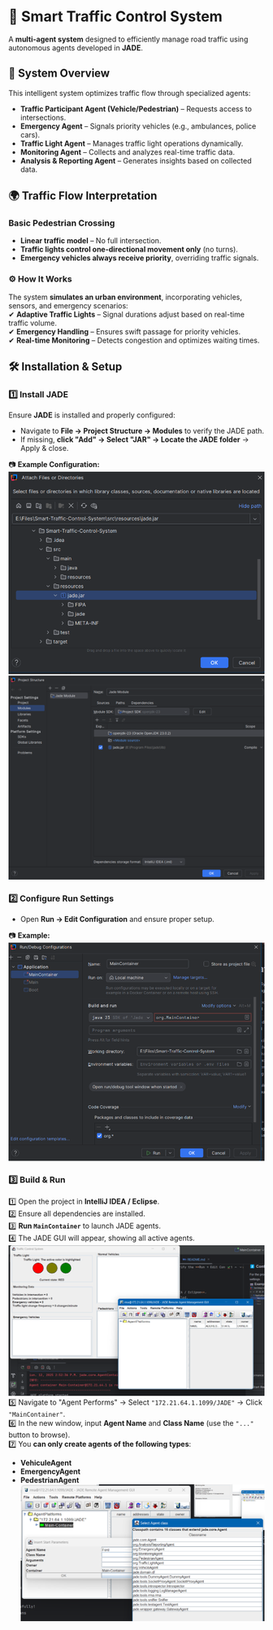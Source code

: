 # **🚦 Smart Traffic Control System**
A **multi-agent system** designed to efficiently manage road traffic using autonomous agents developed in **JADE**.

## **📌 System Overview**
This intelligent system optimizes traffic flow through specialized agents:
- **Traffic Participant Agent (Vehicle/Pedestrian)** – Requests access to intersections.
- **Emergency Agent** – Signals priority vehicles (e.g., ambulances, police cars).
- **Traffic Light Agent** – Manages traffic light operations dynamically.
- **Monitoring Agent** – Collects and analyzes real-time traffic data.
- **Analysis & Reporting Agent** – Generates insights based on collected data.

## **🌍 Traffic Flow Interpretation**
### **Basic Pedestrian Crossing**
- **Linear traffic model** – No full intersection.
- **Traffic lights control one-directional movement only** (no turns).
- **Emergency vehicles always receive priority**, overriding traffic signals.


### **⚙️ How It Works**
The system **simulates an urban environment**, incorporating vehicles, sensors, and emergency scenarios:  
✔ **Adaptive Traffic Lights** – Signal durations adjust based on real-time traffic volume.  
✔ **Emergency Handling** – Ensures swift passage for priority vehicles.  
✔ **Real-time Monitoring** – Detects congestion and optimizes waiting times.

## **🛠️ Installation & Setup**
### **1️⃣ Install JADE**
Ensure **JADE** is installed and properly configured:
- Navigate to **File → Project Structure → Modules** to verify the JADE path.
- If missing, **click "Add" → Select "JAR" → Locate the JADE folder** → Apply & close.

📷 **Example Configuration:**  
![img_1.png](jade.png)  
![img.png](jade_module.png)

### **2️⃣ Configure Run Settings**
- Open **Run → Edit Configuration** and ensure proper setup.

📷 **Example:**  
![img.png](img.png)

### **3️⃣ Build & Run**
1️⃣ Open the project in **IntelliJ IDEA / Eclipse**.  
2️⃣ Ensure all dependencies are installed.  
3️⃣ **Run `MainContainer`** to launch JADE agents.  
4️⃣ The JADE GUI will appear, showing all active agents. ![img_1.png](img_1.png)
5️⃣ Navigate to "Agent Performs" → Select `"172.21.64.1.1099/JADE"` → Click `"MainContainer"`.  
6️⃣ In the new window, input **Agent Name** and **Class Name** (use the `"..."` button to browse).  
7️⃣ You **can only create agents of the following types**:
- **VehiculeAgent**
- **EmergencyAgent**
- **PedestrianAgent** 
![img_2.png](img_2.png)